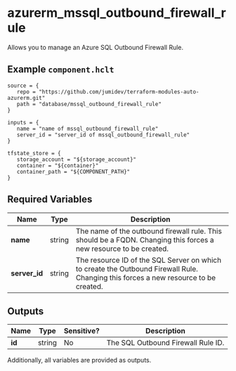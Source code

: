 # azurerm_mssql_outbound_firewall_rule

Allows you to manage an Azure SQL Outbound Firewall Rule.

## Example `component.hclt`

```hcl
source = {
   repo = "https://github.com/jumidev/terraform-modules-auto-azurerm.git" 
   path = "database/mssql_outbound_firewall_rule" 
}

inputs = {
   name = "name of mssql_outbound_firewall_rule" 
   server_id = "server_id of mssql_outbound_firewall_rule" 
}

tfstate_store = {
   storage_account = "${storage_account}" 
   container = "${container}" 
   container_path = "${COMPONENT_PATH}" 
}

```

## Required Variables

| Name | Type |  Description |
| ---- | --------- |  ----------- |
| **name** | string |  The name of the outbound firewall rule. This should be a FQDN. Changing this forces a new resource to be created. | 
| **server_id** | string |  The resource ID of the SQL Server on which to create the Outbound Firewall Rule. Changing this forces a new resource to be created. | 



## Outputs

| Name | Type | Sensitive? | Description |
| ---- | ---- | --------- | --------- |
| **id** | string | No  | The SQL Outbound Firewall Rule ID. | 

Additionally, all variables are provided as outputs.
